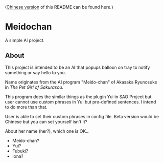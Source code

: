 ([Chinese version](README_zh_cn.md) of this README can be found here.)

# Meidochan

A simple AI project.

## About
This project is intended to be an AI that popups balloon on tray to notify something or say hello to you.

Name originates from the AI program "Meido-chan" of Akasaka Ryunosuke in *The Pet Girl of Sakurasou*.

This program does the similar things as the plugin Yui in SAO Project but user cannot use custom phrases in Yui but pre-defined sentences. I intend to do more than that.

User is able to set their custom phrases in config file. Beta version would be Chinese but you can set yourself isn't it?

About her name (her?), which one is OK...
* Meido-chan?
* Yui?
* Fubuki?
* Iona?

